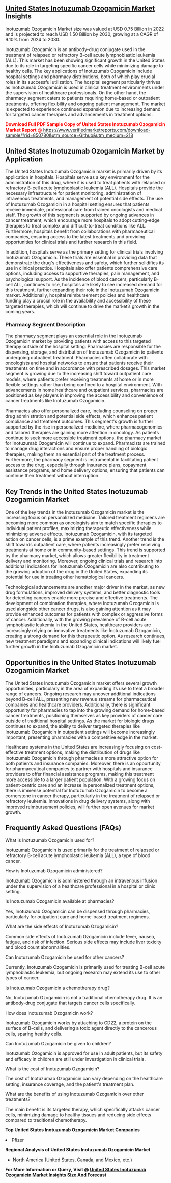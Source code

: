 <h2><a href="https://www.verifiedmarketreports.com/download-sample/?rid=850780&amp;utm_source=Github&amp;utm_medium=218" target="_blank">United States Inotuzumab Ozogamicin Market</a> Insights</h2><p>Inotuzumab Ozogamicin Market size was valued at USD 0.75 Billion in 2022 and is projected to reach USD 1.50 Billion by 2030, growing at a CAGR of 9.10% from 2024 to 2030.</p><p><p>Inotuzumab Ozogamicin is an antibody-drug conjugate used in the treatment of relapsed or refractory B-cell acute lymphoblastic leukemia (ALL). This market has been showing significant growth in the United States due to its role in targeting specific cancer cells while minimizing damage to healthy cells. The key applications of Inotuzumab Ozogamicin include hospital settings and pharmacy distributions, both of which play crucial roles in its successful utilization. The hospital segment particularly thrives as Inotuzumab Ozogamicin is used in clinical treatment environments under the supervision of healthcare professionals. On the other hand, the pharmacy segment caters to patients requiring home-based or outpatient treatments, offering flexibility and ongoing patient management. The market is expected to experience continued expansion due to increasing demand for targeted cancer therapies and advancements in treatment options. <p><span class=""><span style="color: #ff0000;"><strong>Download Full PDF Sample Copy of United States Inotuzumab Ozogamicin Market Report</strong> @ </span><a href="https://www.verifiedmarketreports.com/download-sample/?rid=850780&amp;utm_source=Github&amp;utm_medium=218" target="_blank">https://www.verifiedmarketreports.com/download-sample/?rid=850780&amp;utm_source=Github&amp;utm_medium=218</a></span></p></p> <h2>United States Inotuzumab Ozogamicin Market by Application</h2> <p>The United States Inotuzumab Ozogamicin market is primarily driven by its application in hospitals. Hospitals serve as a key environment for the administration of this drug, where it is used to treat patients with relapsed or refractory B-cell acute lymphoblastic leukemia (ALL). Hospitals provide the necessary infrastructure for patient monitoring, administration of intravenous treatments, and management of potential side effects. The use of Inotuzumab Ozogamicin in a hospital setting ensures that patients receive immediate, professional care from trained oncologists and medical staff. The growth of this segment is supported by ongoing advances in cancer treatment, which encourage more hospitals to adopt cutting-edge therapies to treat complex and difficult-to-treat conditions like ALL. Furthermore, hospitals benefit from collaborations with pharmaceutical companies, ensuring access to the latest treatments and providing opportunities for clinical trials and further research in this field.</p> <p>In addition, hospitals serve as the primary setting for clinical trials involving Inotuzumab Ozogamicin. These trials are essential in providing data that demonstrate the drug's effectiveness and safety, which further solidifies its use in clinical practice. Hospitals also offer patients comprehensive care options, including access to supportive therapies, pain management, and psychological support. As the incidence of blood cancers, particularly B-cell ALL, continues to rise, hospitals are likely to see increased demand for this treatment, further expanding their role in the Inotuzumab Ozogamicin market. Additionally, hospital reimbursement policies and healthcare funding play a crucial role in the availability and accessibility of these targeted therapies, which will continue to drive the market’s growth in the coming years.</p> <h3>Pharmacy Segment Description</h3> <p>The pharmacy segment plays an essential role in the Inotuzumab Ozogamicin market by providing patients with access to this targeted therapy outside of the hospital setting. Pharmacies are responsible for the dispensing, storage, and distribution of Inotuzumab Ozogamicin to patients undergoing outpatient treatment. Pharmacies often collaborate with oncologists and hospital networks to ensure that patients receive their treatments on time and in accordance with prescribed dosages. This market segment is growing due to the increasing shift toward outpatient care models, where patients prefer receiving treatments at home or in more flexible settings rather than being confined to a hospital environment. With advancements in home healthcare and outpatient services, pharmacies are positioned as key players in improving the accessibility and convenience of cancer treatments like Inotuzumab Ozogamicin.</p> <p>Pharmacies also offer personalized care, including counseling on proper drug administration and potential side effects, which enhances patient compliance and treatment outcomes. This segment's growth is further supported by the rise in personalized medicine, where pharmacogenomics and tailored therapies are gaining more attention in oncology. As patients continue to seek more accessible treatment options, the pharmacy market for Inotuzumab Ozogamicin will continue to expand. Pharmacists are trained to manage drug interactions and ensure proper handling of biologic therapies, making them an essential part of the treatment process. Furthermore, the pharmacy segment is instrumental in facilitating patient access to the drug, especially through insurance plans, copayment assistance programs, and home delivery options, ensuring that patients can continue their treatment without interruption.</p> <h2>Key Trends in the United States Inotuzumab Ozogamicin Market</h2> <p>One of the key trends in the Inotuzumab Ozogamicin market is the increasing focus on personalized medicine. Tailored treatment regimens are becoming more common as oncologists aim to match specific therapies to individual patient profiles, maximizing therapeutic effectiveness while minimizing adverse effects. Inotuzumab Ozogamicin, with its targeted action on cancer cells, is a prime example of this trend. Another trend is the shift towards outpatient care, where patients increasingly prefer receiving treatments at home or in community-based settings. This trend is supported by the pharmacy market, which allows greater flexibility in treatment delivery and monitoring. Moreover, ongoing clinical trials and research into additional indications for Inotuzumab Ozogamicin are also contributing to the growing adoption of the drug in the United States, expanding its potential for use in treating other hematological cancers.</p> <p>Technological advancements are another major driver in the market, as new drug formulations, improved delivery systems, and better diagnostic tools for detecting cancers enable more precise and effective treatments. The development of combination therapies, where Inotuzumab Ozogamicin is used alongside other cancer drugs, is also gaining attention as it may provide enhanced outcomes for patients with complex or aggressive forms of cancer. Additionally, with the growing prevalence of B-cell acute lymphoblastic leukemia in the United States, healthcare providers are increasingly relying on innovative treatments like Inotuzumab Ozogamicin, creating a strong demand for this therapeutic option. As research continues, new treatment paradigms and expanding clinical indications will likely fuel further growth in the Inotuzumab Ozogamicin market.</p> <h2>Opportunities in the United States Inotuzumab Ozogamicin Market</h2> <p>The United States Inotuzumab Ozogamicin market offers several growth opportunities, particularly in the area of expanding its use to treat a broader range of cancers. Ongoing research may uncover additional indications beyond B-cell ALL, presenting new revenue streams for pharmaceutical companies and healthcare providers. Additionally, there is significant opportunity for pharmacies to tap into the growing demand for home-based cancer treatments, positioning themselves as key providers of cancer care outside of traditional hospital settings. As the market for biologic drugs continues to expand, the ability to deliver targeted therapies like Inotuzumab Ozogamicin in outpatient settings will become increasingly important, presenting pharmacies with a competitive edge in the market.</p> <p>Healthcare systems in the United States are increasingly focusing on cost-effective treatment options, making the distribution of drugs like Inotuzumab Ozogamicin through pharmacies a more attractive option for both patients and insurance companies. Moreover, there is an opportunity for pharmaceutical companies to partner with hospitals and insurance providers to offer financial assistance programs, making this treatment more accessible to a larger patient population. With a growing focus on patient-centric care and an increase in personalized treatment options, there is immense potential for Inotuzumab Ozogamicin to become a cornerstone in cancer therapy, particularly in the treatment of relapsed or refractory leukemia. Innovations in drug delivery systems, along with improved reimbursement policies, will further open avenues for market growth.</p> <h2>Frequently Asked Questions (FAQs)</h2> <p>What is Inotuzumab Ozogamicin used for?</p> <p>Inotuzumab Ozogamicin is used primarily for the treatment of relapsed or refractory B-cell acute lymphoblastic leukemia (ALL), a type of blood cancer.</p> <p>How is Inotuzumab Ozogamicin administered?</p> <p>Inotuzumab Ozogamicin is administered through an intravenous infusion under the supervision of a healthcare professional in a hospital or clinic setting.</p> <p>Is Inotuzumab Ozogamicin available at pharmacies?</p> <p>Yes, Inotuzumab Ozogamicin can be dispensed through pharmacies, particularly for outpatient care and home-based treatment regimens.</p> <p>What are the side effects of Inotuzumab Ozogamicin?</p> <p>Common side effects of Inotuzumab Ozogamicin include fever, nausea, fatigue, and risk of infection. Serious side effects may include liver toxicity and blood count abnormalities.</p> <p>Can Inotuzumab Ozogamicin be used for other cancers?</p> <p>Currently, Inotuzumab Ozogamicin is primarily used for treating B-cell acute lymphoblastic leukemia, but ongoing research may extend its use to other types of cancer.</p> <p>Is Inotuzumab Ozogamicin a chemotherapy drug?</p> <p>No, Inotuzumab Ozogamicin is not a traditional chemotherapy drug. It is an antibody-drug conjugate that targets cancer cells specifically.</p> <p>How does Inotuzumab Ozogamicin work?</p> <p>Inotuzumab Ozogamicin works by attaching to CD22, a protein on the surface of B-cells, and delivering a toxic agent directly to the cancerous cells, sparing healthy cells.</p> <p>Can Inotuzumab Ozogamicin be given to children?</p> <p>Inotuzumab Ozogamicin is approved for use in adult patients, but its safety and efficacy in children are still under investigation in clinical trials.</p> <p>What is the cost of Inotuzumab Ozogamicin?</p> <p>The cost of Inotuzumab Ozogamicin can vary depending on the healthcare setting, insurance coverage, and the patient's treatment plan.</p> <p>What are the benefits of using Inotuzumab Ozogamicin over other treatments?</p> <p>The main benefit is its targeted therapy, which specifically attacks cancer cells, minimizing damage to healthy tissues and reducing side effects compared to traditional chemotherapy.</p></p><p><strong>Top United States Inotuzumab Ozogamicin Market Companies</strong></p><div data-test-id=""><p><li>Pfizer</li></p><div><strong>Regional Analysis of&nbsp;United States Inotuzumab Ozogamicin Market</strong></div><ul><li dir="ltr"><p dir="ltr">North America&nbsp;(United States, Canada, and Mexico, etc.)</p></li></ul><p><strong>For More Information or Query, Visit @&nbsp;</strong><strong><a href="https://www.verifiedmarketreports.com/product/inotuzumab-ozogamicin-market/?utm_source=Github&amp;utm_medium=218" target="_blank">United States Inotuzumab Ozogamicin Market Insights Size And Forecast</a></strong></p></div>
